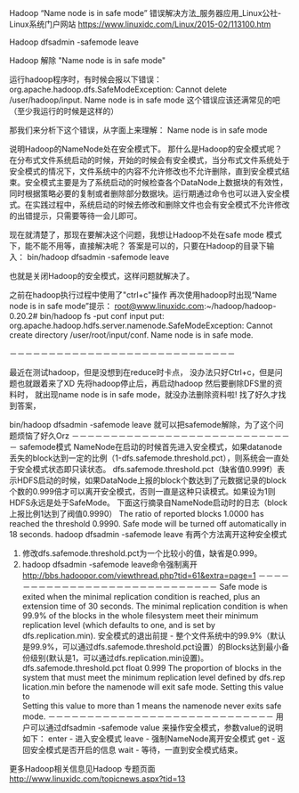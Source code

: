 Hadoop “Name node is in safe mode” 错误解决方法_服务器应用_Linux公社-Linux系统门户网站 https://www.linuxidc.com/Linux/2015-02/113100.htm

Hadoop dfsadmin -safemode leave

Hadoop 解除 "Name node is in safe mode"

运行hadoop程序时，有时候会报以下错误：
org.apache.hadoop.dfs.SafeModeException: Cannot delete /user/hadoop/input. Name node is in safe mode
这个错误应该还满常见的吧（至少我运行的时候是这样的）

那我们来分析下这个错误，从字面上来理解：
Name node is in safe mode

说明Hadoop的NameNode处在安全模式下。
那什么是Hadoop的安全模式呢？
在分布式文件系统启动的时候，开始的时候会有安全模式，当分布式文件系统处于安全模式的情况下，文件系统中的内容不允许修改也不允许删除，直到安全模式结束。安全模式主要是为了系统启动的时候检查各个DataNode上数据块的有效性，同时根据策略必要的复制或者删除部分数据块。运行期通过命令也可以进入安全模式。在实践过程中，系统启动的时候去修改和删除文件也会有安全模式不允许修改的出错提示，只需要等待一会儿即可。

现在就清楚了，那现在要解决这个问题，我想让Hadoop不处在safe mode 模式下，能不能不用等，直接解决呢？
答案是可以的，只要在Hadoop的目录下输入：
bin/hadoop dfsadmin -safemode leave

也就是关闭Hadoop的安全模式，这样问题就解决了。

之前在hadoop执行过程中使用了"ctrl+c"操作
再次使用hadoop时出现“Name node is in safe mode”提示：
root@www.linuxidc.com:~/hadoop/hadoop-0.20.2# bin/hadoop fs -put conf input
put: org.apache.hadoop.hdfs.server.namenode.SafeModeException: Cannot create directory /user/root/input/conf. Name node is in safe mode.

－－－－－－－－－－－－－－－－－－－－－－－－－－－－－

最近在测试hadoop，但是没想到在reduce时卡点，
没办法只好Ctrl+c，但是问题也就跟着来了XD
先将hadoop停止后，再启动hadoop
然后要删除DFS里的资料时，
就出现name node is in safe mode，就没办法删除资料啦!
找了好久才找到答案，

bin/hadoop dfsadmin -safemode leave
就可以把safemode解除，为了这个问题烦恼了好久Orz
－－－－－－－－－－－－－－－－－－－－－－－－－－－－－
 safemode模式
NameNode在启动的时候首先进入安全模式，如果datanode丢失的block达到一定的比例（1-dfs.safemode.threshold.pct），则系统会一直处于安全模式状态即只读状态。
dfs.safemode.threshold.pct（缺省值0.999f）表示HDFS启动的时候，如果DataNode上报的block个数达到了元数据记录的block个数的0.999倍才可以离开安全模式，否则一直是这种只读模式。如果设为1则HDFS永远是处于SafeMode。
下面这行摘录自NameNode启动时的日志（block上报比例1达到了阀值0.9990）
The ratio of reported blocks 1.0000 has reached the threshold 0.9990. Safe mode will be turned off automatically in 18 seconds.
 hadoop dfsadmin -safemode leave
有两个方法离开这种安全模式
1. 修改dfs.safemode.threshold.pct为一个比较小的值，缺省是0.999。
2. hadoop dfsadmin -safemode leave命令强制离开
http://bbs.hadoopor.com/viewthread.php?tid=61&extra=page=1
－－－－－－－－－－－－－－－－－－－－－－－－－－－－－
Safe mode is exited when the minimal replication condition is reached, plus an extension
time of 30 seconds. The minimal replication condition is when 99.9% of the blocks in
the whole filesystem meet their minimum replication level (which defaults to one, and
is set by dfs.replication.min).
安全模式的退出前提 - 整个文件系统中的99.9%（默认是99.9%，可以通过dfs.safemode.threshold.pct设置）的Blocks达到最小备份级别(默认是1，可以通过dfs.replication.min设置)。
dfs.safemode.threshold.pct    float    0.999 
The proportion of blocks in the system that must meet the minimum
replication level defined by dfs.rep lication.min before the namenode
will exit safe mode. Setting
this value to                                              
Setting this value to more than 1 means the namenode never exits safe
mode.
－－－－－－－－－－－－－－－－－－－－－－－－－－－－－
用户可以通过dfsadmin -safemode value  来操作安全模式，参数value的说明如下：
enter - 进入安全模式
leave - 强制NameNode离开安全模式
get -  返回安全模式是否开启的信息
wait - 等待，一直到安全模式结束。

更多Hadoop相关信息见Hadoop 专题页面 http://www.linuxidc.com/topicnews.aspx?tid=13
